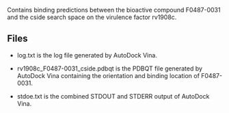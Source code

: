 Contains binding predictions between the bioactive compound F0487-0031 and the cside search space on the virulence factor rv1908c.

## Files

- log.txt is the log file generated by AutoDock Vina.

- rv1908c_F0487-0031_cside.pdbqt is the PDBQT file generated by AutoDock Vina containing the orientation and binding location of F0487-0031.

- stdoe.txt is the combined STDOUT and STDERR output of AutoDock Vina.

